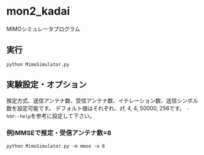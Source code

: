 # mon2_kadai
MIMOシミュレータプログラム
## 実行
```
python MimoSimulator.py
```
## 実験設定・オプション
推定方式、送信アンテナ数、受信アンテナ数、イテレーション数、送信シンボル数を設定可能です。
デフォルト値はそれぞれ、zf, 4, 4, 50000, 256です。
`-h`or`--help`を参考に設定して下さい。
### 例)MMSEで推定・受信アンテナ数=8
```
python MimoSimulator.py -m mmse -o 8
```
